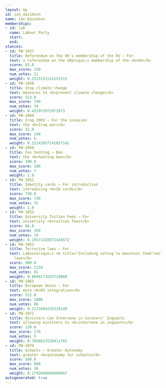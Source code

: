 ```yaml
---
layout: mp
id: ian_davidson
name: Ian Davidson
memberships:
- id: lab
  name: Labour Party
  start: 
  end: 
stances:
- id: PW-1027
  title: Referendum on the UK's membership of the EU — For
  text: a referendum on the UK&rsquo;s membership of the <b>EU</b>
  score: 83.0
  max_score: 330
  num_votes: 21
  weight: 0.2515151515151515
- id: PW-1030
  title: Stop climate change
  text: measures to <b>prevent climate change</b>
  score: 313.0
  max_score: 740
  num_votes: 34
  weight: 0.422972972972973
- id: PW-1049
  title: Iraq 2003 — For the invasion
  text: the <b>Iraq war</b>
  score: 31.0
  max_score: 140
  num_votes: 6
  weight: 0.22142857142857142
- id: PW-1050
  title: Fox hunting — Ban
  text: the <b>hunting ban</b>
  score: 190.0
  max_score: 190
  num_votes: 7
  weight: 1.0
- id: PW-1051
  title: Identity cards — For introduction
  text: introducing <b>ID cards</b>
  score: 730.0
  max_score: 730
  num_votes: 25
  weight: 1.0
- id: PW-1052
  title: University Tuition Fees — For
  text: university <b>tuition fees</b>
  score: 86.0
  max_score: 350
  num_votes: 19
  weight: 0.24571428571428572
- id: PW-1053
  title: Terrorism laws — For
  text: Labour&rsquo;s <b title="Including voting to maintain them">anti-terrorism
    laws</b>
  score: 980.0
  max_score: 1210
  num_votes: 81
  weight: 0.8099173553719008
- id: PW-1065
  title: European Union — For
  text: more <b>EU integration</b>
  score: 512.0
  max_score: 1880
  num_votes: 88
  weight: 0.2723404255319149
- id: PW-1071
  title: Ministers Can Intervene in Coroners' Inquests
  text: allowing ministers to <b>intervene in inquests</b>
  score: 120.0
  max_score: 170
  num_votes: 5
  weight: 0.7058823529411765
- id: PW-1074
  title: Schools — Greater Autonomy
  text: greater <b>autonomy for schools</b>
  score: 268.0
  max_score: 960
  num_votes: 36
  weight: 0.2791666666666667
autogenerated: true
---
```

